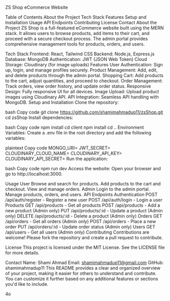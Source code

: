 ZS Shop eCommerce Website

Table of Contents
About the Project
Tech Stack
Features
Setup and Installation
Usage
API Endpoints
Contributing
License
Contact
About the Project
ZS Shop is a full-featured eCommerce website built using the MERN stack. It allows users to browse products, add items to their cart, and proceed with a secure checkout process. The admin portal provides comprehensive management tools for products, orders, and users.

Tech Stack
Frontend: React, Tailwind CSS
Backend: Node.js, Express.js
Database: MongoDB
Authentication: JWT (JSON Web Token)
Cloud Storage: Cloudinary (for image uploads)
Features
User Authentication: Sign up, login, and manage profiles securely.
Product Management: Add, edit, and delete products through the admin portal.
Shopping Cart: Add products to the cart, adjust quantities, and proceed to checkout.
Order Management: Track orders, view order history, and update order status.
Responsive Design: Fully responsive UI for all devices.
Image Upload: Upload product images using Cloudinary API.
API Integration: Seamless API handling with MongoDB.
Setup and Installation
Clone the repository:

bash
Copy code
git clone https://github.com/shamimahmadup11/zsShop.git
cd zsShop
Install dependencies:

bash
Copy code
npm install
cd client
npm install
cd ..
Environment Variables:
Create a .env file in the root directory and add the following variables:

plaintext
Copy code
MONGO_URI=<Your MongoDB URI>
JWT_SECRET=<Your JWT Secret>
CLOUDINARY_CLOUD_NAME=<Your Cloudinary Cloud Name>
CLOUDINARY_API_KEY=<Your Cloudinary API Key>
CLOUDINARY_API_SECRET=<Your Cloudinary API Secret>
Run the application:

bash
Copy code
npm run dev
Access the website:
Open your browser and go to http://localhost:3000.

Usage
User
Browse and search for products.
Add products to the cart and checkout.
View and manage orders.
Admin
Login to the admin portal.
Manage products, orders, and users.
API Endpoints
Authentication
POST /api/auth/register - Register a new user
POST /api/auth/login - Login a user
Products
GET /api/products - Get all products
POST /api/products - Add a new product (Admin only)
PUT /api/products/:id - Update a product (Admin only)
DELETE /api/products/:id - Delete a product (Admin only)
Orders
GET /api/orders - Get all orders (Admin only)
POST /api/orders - Place a new order
PUT /api/orders/:id - Update order status (Admin only)
Users
GET /api/users - Get all users (Admin only)
Contributing
Contributions are welcome! Please fork the repository and create a pull request to contribute.

License
This project is licensed under the MIT License. See the LICENSE file for more details.

Contact
Name: Shami Ahmad
Email: shamimahmadup11@gmail.com
GitHub: shamimahmadup11
This README provides a clear and organized overview of your project, making it easier for others to understand and contribute. You can customize it further based on any additional features or sections you'd like to include.






4o
